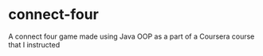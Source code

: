 # connect-four
A connect four game made using Java OOP as a part of a Coursera course that I instructed
